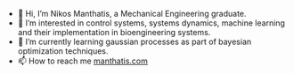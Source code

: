 - 👋 Hi, I’m Nikos Manthatis, a Mechanical Engineering graduate.
- 👀 I’m interested in control systems, systems dynamics, machine learning and their implementation in bioengineering systems.
- 🌱 I’m currently learning gaussian processes as part of bayesian optimization techniques. 
- 📫 How to reach me [manthatis.com](www.manthatis.com)

<!---
nmanthatis/nmanthatis is a ✨ special ✨ repository because its `README.md` (this file) appears on your GitHub profile.
You can click the Preview link to take a look at your changes.
--->
